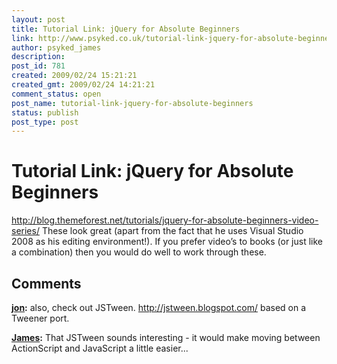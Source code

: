 ```yaml
---
layout: post
title: Tutorial Link: jQuery for Absolute Beginners
link: http://www.psyked.co.uk/tutorial-link-jquery-for-absolute-beginners/
author: psyked_james
description: 
post_id: 781
created: 2009/02/24 15:21:21
created_gmt: 2009/02/24 14:21:21
comment_status: open
post_name: tutorial-link-jquery-for-absolute-beginners
status: publish
post_type: post
---
```


# Tutorial Link: jQuery for Absolute Beginners

<http://blog.themeforest.net/tutorials/jquery-for-absolute-beginners-video-series/> These look great (apart from the fact that he uses Visual Studio 2008 as his editing environment!). If you prefer video’s to books (or just like a combination) then you would do well to work through these.

## Comments

**[jon](#559 "2009-03-06 20:29:33"):** also, check out JSTween. http://jstween.blogspot.com/ based on a Tweener port.

**[James](#560 "2009-03-06 22:01:23"):** That JSTween sounds interesting - it would make moving between ActionScript and JavaScript a little easier...

